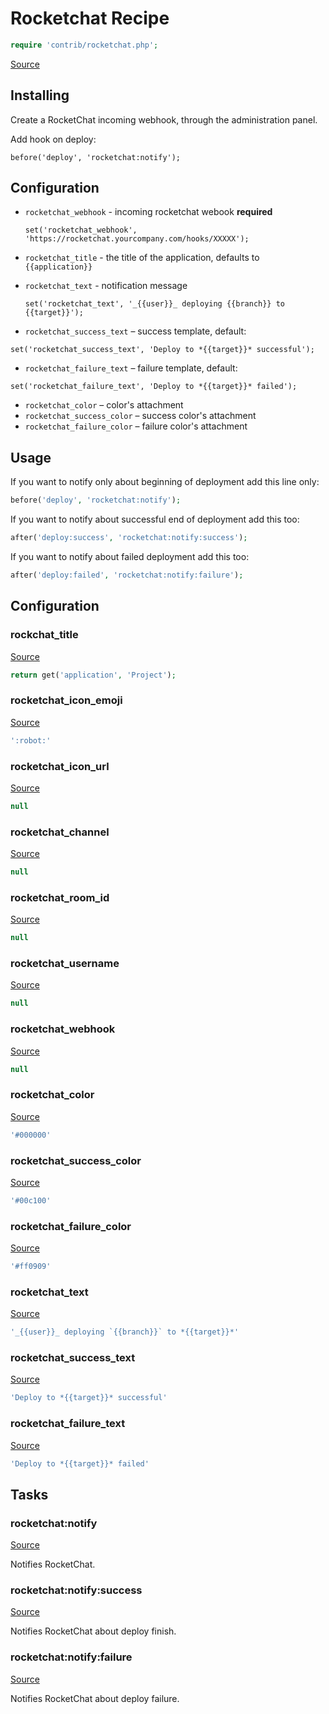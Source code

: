 <!-- DO NOT EDIT THIS FILE! -->
<!-- Instead edit contrib/rocketchat.php -->
<!-- Then run bin/docgen -->

# Rocketchat Recipe

```php
require 'contrib/rocketchat.php';
```

[Source](/contrib/rocketchat.php)



## Installing

Create a RocketChat incoming webhook, through the administration panel.

Add hook on deploy:

```
before('deploy', 'rocketchat:notify');
```

## Configuration

 - `rocketchat_webhook` - incoming rocketchat webook **required**
   ```
   set('rocketchat_webhook', 'https://rocketchat.yourcompany.com/hooks/XXXXX');
   ```

 - `rocketchat_title` - the title of the application, defaults to `{{application}}`
 - `rocketchat_text` - notification message
   ```
   set('rocketchat_text', '_{{user}}_ deploying {{branch}} to {{target}}');
   ```

 - `rocketchat_success_text` – success template, default:
  ```
  set('rocketchat_success_text', 'Deploy to *{{target}}* successful');
  ```
 - `rocketchat_failure_text` – failure template, default:
  ```
  set('rocketchat_failure_text', 'Deploy to *{{target}}* failed');
  ```

 - `rocketchat_color` – color's attachment
 - `rocketchat_success_color` – success color's attachment
 - `rocketchat_failure_color` – failure color's attachment

## Usage

If you want to notify only about beginning of deployment add this line only:

```php
before('deploy', 'rocketchat:notify');
```

If you want to notify about successful end of deployment add this too:

```php
after('deploy:success', 'rocketchat:notify:success');
```

If you want to notify about failed deployment add this too:

```php
after('deploy:failed', 'rocketchat:notify:failure');
```



## Configuration
### rockchat_title
[Source](https://github.com/deployphp/deployer/blob/master/contrib/rocketchat.php#L64)



```php title="Default value"
return get('application', 'Project');
```


### rocketchat_icon_emoji
[Source](https://github.com/deployphp/deployer/blob/master/contrib/rocketchat.php#L68)



```php title="Default value"
':robot:'
```


### rocketchat_icon_url
[Source](https://github.com/deployphp/deployer/blob/master/contrib/rocketchat.php#L69)



```php title="Default value"
null
```


### rocketchat_channel
[Source](https://github.com/deployphp/deployer/blob/master/contrib/rocketchat.php#L71)



```php title="Default value"
null
```


### rocketchat_room_id
[Source](https://github.com/deployphp/deployer/blob/master/contrib/rocketchat.php#L72)



```php title="Default value"
null
```


### rocketchat_username
[Source](https://github.com/deployphp/deployer/blob/master/contrib/rocketchat.php#L73)



```php title="Default value"
null
```


### rocketchat_webhook
[Source](https://github.com/deployphp/deployer/blob/master/contrib/rocketchat.php#L74)



```php title="Default value"
null
```


### rocketchat_color
[Source](https://github.com/deployphp/deployer/blob/master/contrib/rocketchat.php#L76)



```php title="Default value"
'#000000'
```


### rocketchat_success_color
[Source](https://github.com/deployphp/deployer/blob/master/contrib/rocketchat.php#L77)



```php title="Default value"
'#00c100'
```


### rocketchat_failure_color
[Source](https://github.com/deployphp/deployer/blob/master/contrib/rocketchat.php#L78)



```php title="Default value"
'#ff0909'
```


### rocketchat_text
[Source](https://github.com/deployphp/deployer/blob/master/contrib/rocketchat.php#L80)



```php title="Default value"
'_{{user}}_ deploying `{{branch}}` to *{{target}}*'
```


### rocketchat_success_text
[Source](https://github.com/deployphp/deployer/blob/master/contrib/rocketchat.php#L81)



```php title="Default value"
'Deploy to *{{target}}* successful'
```


### rocketchat_failure_text
[Source](https://github.com/deployphp/deployer/blob/master/contrib/rocketchat.php#L82)



```php title="Default value"
'Deploy to *{{target}}* failed'
```



## Tasks

### rocketchat:notify
[Source](https://github.com/deployphp/deployer/blob/master/contrib/rocketchat.php#L85)

Notifies RocketChat.




### rocketchat:notify:success
[Source](https://github.com/deployphp/deployer/blob/master/contrib/rocketchat.php#L115)

Notifies RocketChat about deploy finish.




### rocketchat:notify:failure
[Source](https://github.com/deployphp/deployer/blob/master/contrib/rocketchat.php#L145)

Notifies RocketChat about deploy failure.




